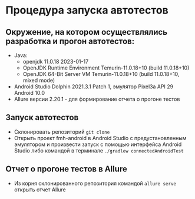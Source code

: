# Процедура запуска автотестов
## Окружение, на котором осуществлялись разработка и прогон автотестов:
* Java: 
  * openjdk 11.0.18 2023-01-17
  * OpenJDK Runtime Environment Temurin-11.0.18+10 (build 11.0.18+10)
  * OpenJDK 64-Bit Server VM Temurin-11.0.18+10 (build 11.0.18+10, mixed mode)
* Android Studio Dolphin 2021.3.1 Patch 1, эмулятор Pixel3a API 29 Android 10.0
* Allure версии 2.20.1 - для формирование отчета о прогоне тестов
## Запуск автотестов
* Склонировать репозиторий ``` git clone ```
* Открыть проект fmh-android в Android Studio с предустановленным эмулятором и произвести запуск с помощью интерфейса Android Studio либо командой в терминале ``` ./gradlew connectedAndroidTest ```
## Отчет о прогоне тестов в Allure
* Из корня склонированного репозитория командой ``` allure serve ``` открыть отчет Allure 
